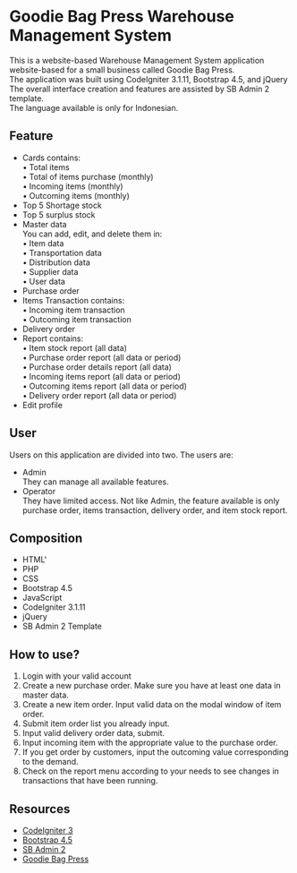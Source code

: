 # Goodie Bag Press Warehouse Management System

This is a website-based Warehouse Management System application website-based for a small business called Goodie Bag Press. <br />
The application was built using CodeIgniter 3.1.11, Bootstrap 4.5, and jQuery <br />
The overall interface creation and features are assisted by SB Admin 2 template. <br />
The language available is only for Indonesian.

## Feature

- Cards contains: <br/>
  • Total items <br />
  • Total of items purchase (monthly) <br />
  • Incoming items (monthly) <br />
  • Outcoming items (monthly) <br />
- Top 5 Shortage stock
- Top 5 surplus stock
- Master data <br />
  You can add, edit, and delete them in: <br />
  • Item data <br />
  • Transportation data <br />
  • Distribution data <br />
  • Supplier data <br />
  • User data <br />
- Purchase order
- Items Transaction contains: <br />
  • Incoming item transaction <br />
  • Outcoming item transaction <br />
- Delivery order
- Report contains: <br />
  • Item stock report (all data) <br />
  • Purchase order report (all data or period) <br />
  • Purchase order details report (all data) <br />
  • Incoming items report (all data or period) <br />
  • Outcoming items report (all data or period) <br />
  • Delivery order report (all data or period) <br />
- Edit profile

## User 

Users on this application are divided into two. The users are:
- Admin <br />
  They can manage all available features. <br />
- Operator <br />
  They have limited access. Not like Admin, the feature available is only purchase order, items transaction, delivery order, and item stock report.
  
## Composition

- HTML'
- PHP
- CSS
- Bootstrap 4.5
- JavaScript
- CodeIgniter 3.1.11
- jQuery          
- SB Admin 2 Template

## How to use?

1. Login with your valid account
2. Create a new purchase order. Make sure you have at least one data in master data.
3. Create a new item order. Input valid data on the modal window of item order.
4. Submit item order list you already input.
5. Input valid delivery order data, submit.
6. Input incoming item with the appropriate value to the purchase order.
7. If you get order by customers, input the outcoming value corresponding to the demand.
8. Check on the report menu according to your needs to see changes in transactions that have been running.

## Resources

-  [CodeIgniter 3](https://github.com/bcit-ci/CodeIgniter)
-  [Bootstrap 4.5](https://getbootstrap.com/docs/4.5/getting-started/introduction)
-  [SB Admin 2](https://startbootstrap.com/theme/sb-admin-2)
-  [Goodie Bag Press](http://goodiebagpress.com/)
